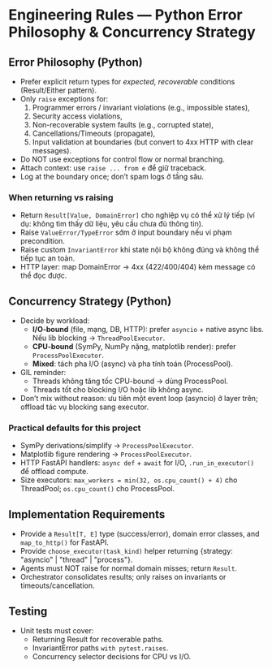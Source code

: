 # Engineering Rules — Python Error Philosophy & Concurrency Strategy

## Error Philosophy (Python)

- Prefer explicit return types for _expected, recoverable_ conditions (Result/Either pattern).
- Only `raise` exceptions for:
  1. Programmer errors / invariant violations (e.g., impossible states),
  2. Security access violations,
  3. Non-recoverable system faults (e.g., corrupted state),
  4. Cancellations/Timeouts (propagate),
  5. Input validation at boundaries (but convert to 4xx HTTP with clear messages).
- Do NOT use exceptions for control flow or normal branching.
- Attach context: use `raise ... from e` để giữ traceback.
- Log at the boundary once; don’t spam logs ở tầng sâu.

### When returning vs raising

- Return `Result[Value, DomainError]` cho nghiệp vụ có thể xử lý tiếp (ví dụ: không tìm thấy dữ liệu, yêu cầu chưa đủ thông tin).
- Raise `ValueError/TypeError` sớm ở input boundary nếu vi phạm precondition.
- Raise custom `InvariantError` khi state nội bộ không đúng và không thể tiếp tục an toàn.
- HTTP layer: map DomainError → 4xx (422/400/404) kèm message có thể đọc được.

## Concurrency Strategy (Python)

- Decide by workload:
  - **I/O-bound** (file, mạng, DB, HTTP): prefer `asyncio` + native async libs. Nếu lib blocking → `ThreadPoolExecutor`.
  - **CPU-bound** (SymPy, NumPy nặng, matplotlib render): prefer `ProcessPoolExecutor`.
  - **Mixed**: tách pha I/O (async) và pha tính toán (ProcessPool).
- GIL reminder:
  - Threads không tăng tốc CPU-bound → dùng ProcessPool.
  - Threads tốt cho blocking I/O hoặc lib không async.
- Don’t mix without reason: ưu tiên một event loop (asyncio) ở layer trên; offload tác vụ blocking sang executor.

### Practical defaults for this project

- SymPy derivations/simplify → `ProcessPoolExecutor`.
- Matplotlib figure rendering → `ProcessPoolExecutor`.
- HTTP FastAPI handlers: `async def` + `await` for I/O, `.run_in_executor()` để offload compute.
- Size executors: `max_workers = min(32, os.cpu_count() + 4)` cho ThreadPool; `os.cpu_count()` cho ProcessPool.

## Implementation Requirements

- Provide a `Result[T, E]` type (success/error), domain error classes, and `map_to_http()` for FastAPI.
- Provide `choose_executor(task_kind)` helper returning {strategy: "asyncio" | "thread" | "process"}.
- Agents must NOT raise for normal domain misses; return `Result`.
- Orchestrator consolidates results; only raises on invariants or timeouts/cancellation.

## Testing

- Unit tests must cover:
  - Returning Result for recoverable paths.
  - InvariantError paths `with pytest.raises`.
  - Concurrency selector decisions for CPU vs I/O.
